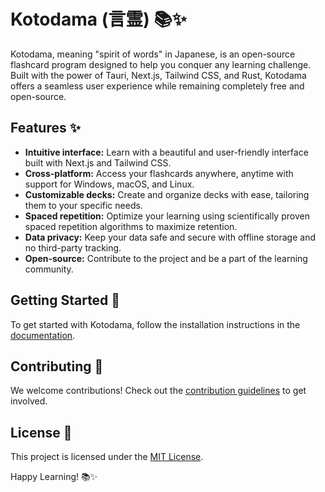 # Kotodama (言霊) 📚✨

Kotodama, meaning "spirit of words" in Japanese, is an open-source flashcard program designed to help you conquer any learning challenge. Built with the power of Tauri, Next.js, Tailwind CSS, and Rust, Kotodama offers a seamless user experience while remaining completely free and open-source.

## Features ✨

- **Intuitive interface:** Learn with a beautiful and user-friendly interface built with Next.js and Tailwind CSS.
- **Cross-platform:** Access your flashcards anywhere, anytime with support for Windows, macOS, and Linux.
- **Customizable decks:** Create and organize decks with ease, tailoring them to your specific needs.
- **Spaced repetition:** Optimize your learning using scientifically proven spaced repetition algorithms to maximize retention.
- **Data privacy:** Keep your data safe and secure with offline storage and no third-party tracking.
- **Open-source:** Contribute to the project and be a part of the learning community.

## Getting Started 🚀

To get started with Kotodama, follow the installation instructions in the [documentation](link-to-docs).

## Contributing 🤝

We welcome contributions! Check out the [contribution guidelines](link-to-contributing) to get involved.

## License 📜

This project is licensed under the [MIT License](link-to-license).

Happy Learning! 📚✨
